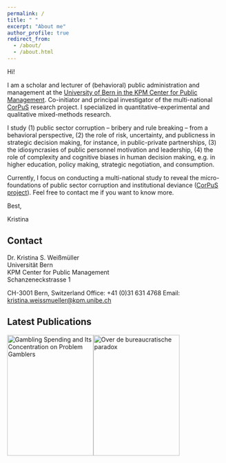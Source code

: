 ```yaml
---
permalink: /
title: " "
excerpt: "About me"
author_profile: true
redirect_from: 
  - /about/
  - /about.html
---
```

Hi!

I am a scholar and lecturer of (behavioral) public administration and management at the <a href="https://www.kpm.unibe.ch/ueber_uns/personen/mitarbeitende/dr_weissmueller_kristina_s/index_ger.html" >University of Bern in the KPM Center for Public Management</a>. Co-initiator and principal investigator of the multi-national <a href="http://www.corpus-project.org/" title="http://www.corpus-project.org/" style="text-decoration:underline;" target="_blank" >CorPuS</a> research project. I specialized in quantitative-experimental and qualitative mixed-methods research. 

I study (1) public sector corruption – bribery and rule breaking – from a behavioral perspective, (2) the role of risk, uncertainty, and publicness in strategic decision making, for instance, in public-private partnerships, (3) the idiosyncrasies of public personnel motivation and leadership, (4) the role of complexity and cognitive biases in human decision making, e.g. in higher education, policy making, strategic negotiation, and consumption.

Currently, I focus on conducting a multi-national study to reveal the micro-foundations of public sector corruption and institutional deviance (<a href="http://www.corpus-project.org/" title="http://www.corpus-project.org/" style="text-decoration:underline;" target="_blank" >CorPuS project</a>). Feel free to contact me if you want to know more.

Best,

Kristina


Contact
--------
Dr. Kristina S. Weißmüller <br>
Universität Bern <br>
KPM Center for Public Management <br>
Schanzeneckstrasse 1 <br>

CH-3001 Bern, Switzerland
Office: +41 (0)31 631 4768
Email: <a href="mailto:kristina.weissmueller@kpm.unibe.ch">kristina.weissmueller@kpm.unibe.ch</a>


Latest Publications
--------




<a href="https://doi.org/10.1016/j.jbusres.2019.01.040" title="Fiedler, I., Kairouz, S., Costes, J.-M., & Weißmüller, K.S. (2019). ‘Gambling Spending and Its Concentration on Problem Gamblers.’ Journal of Business Research 98 (5): 82-91."><img src="https://ksweissmueller.github.io/files/JBE1.gif" alt="Gambling Spending and Its Concentration on Problem Gamblers" width="200" height="280"/></a><a href="http://vtom.be/table_of_content.aspx?sy=2019&pn=2" title="De Waele, L. & Weißmüller, K.S. (2019). ‘Over de bureaucratische paradox en de effecten van Public Service Motivation op corruptie.’ Vlaams Tijdschrift voor Overheidsmanagement (Flemish Journal of Public Management) 24 (2): 43-56."><img src="https://ksweissmueller.github.io/files/Vtijd_Cover.png" alt="Over de bureaucratische paradox" width="200" height="280"/></a>


